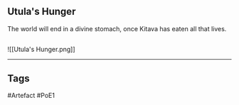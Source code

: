 ## Utula's Hunger
The world will end in a divine stomach, once Kitava has eaten all that lives.
##
![[Utula's Hunger.png]]

---
## Tags
#Artefact
#PoE1